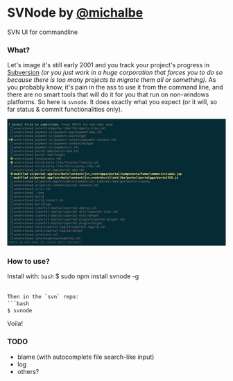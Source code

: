 # SVNode by [@michalbe](http://github.com/michalbe) #
SVN UI for commandline

### What? ###
Let's image it's still early 2001 and you track your project's progress in [Subversion](https://en.wikipedia.org/wiki/Apache_Subversion) _(or you just work in a huge corporation that forces you to do so because there is too many projects to migrate them all or something)_. As you probably know, it's pain in the ass to use it from the command line, and there are no smart tools that will do it for you that run on non-windows platforms. So here is `svnode`. It does exactly what you expect (or it will, so far status & commit functionalities only).

![svnode](https://raw.githubusercontent.com/michalbe/svnode/master/screen.png)

### How to use? ###
Install with:
```bash```
 $ sudo npm install svnode -g
```

Then in the `svn` repo:
```bash
$ svnode
```

Voila!

### TODO ###
  - blame (with autocomplete file search-like input)
  - log
  - others?
